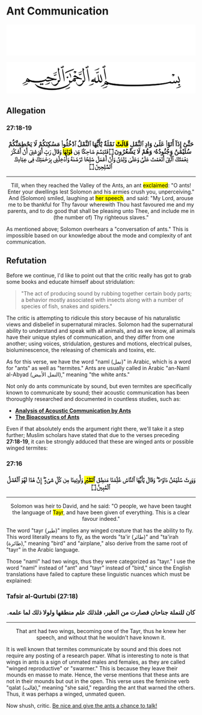 # Ant Communication
<div class="dark-mode">

![BismillahDark](./Files/SVG/BismillahDark.svg 'In the name of Allah (ﷻ), Most Gracious, Most Merciful. :no-zoom')

</div>
<div class="light-mode">

![BismillahLight](./Files/SVG/BismillahLight.svg 'In the name of Allah (ﷻ), Most Gracious, Most Merciful. :no-zoom')

</div>

## Allegation
<!-- tabs:start -->

### **<strong>27:18-19</strong>**
<h3><p style="text-align:center;">حَتَّىٰٓ إِذَآ أَتَوْا۟ عَلَىٰ وَادِ ٱلنَّمْلِ <mark>قَالَتْ</mark> نَمْلَةٌ يَٰٓأَيُّهَا ٱلنَّمْلُ ٱدْخُلُوا۟ مَسَٰكِنَكُمْ لَا يَحْطِمَنَّكُمْ سُلَيْمَٰنُ وَجُنُودُهُۥ وَهُمْ لَا يَشْعُرُونَ ۝ فَتَبَسَّمَ ضَاحِكًا مِّن <mark>قَوْلِهَا</mark> وَقَالَ رَبِّ أَوْزِعْنِىٓ أَنْ أَشْكُرَ نِعْمَتَكَ ٱلَّتِىٓ أَنْعَمْتَ عَلَىَّ وَعَلَىٰ وَٰلِدَىَّ وَأَنْ أَعْمَلَ صَٰلِحًا تَرْضَىٰهُ وَأَدْخِلْنِى بِرَحْمَتِكَ فِى عِبَادِكَ ٱلصَّٰلِحِينَ ۝</p></h3>

***

<p style="text-align:center;">Till, when they reached the Valley of the Ants, an ant <mark>exclaimed</mark>: "O ants! Enter your dwellings lest Solomon and his armies crush you, unperceiving." And (Solomon) smiled, laughing at <mark>her speech</mark>, and said: "My Lord, arouse me to be thankful for Thy favour wherewith Thou hast favoured me and my parents, and to do good that shall be pleasing unto Thee, and include me in (the number of) Thy righteous slaves."</p>

<!-- tabs:end -->

As mentioned above; Solomon overhears a "conversation of ants." This is impossible based on our knowledge about the mode and complexity of ant communication.

## Refutation
Before we continue, I'd like to point out that the critic really has got to grab some books and educate himself about stridulation:
> "The act of producing sound by rubbing together certain body parts; a behavior mostly associated with insects along with a number of species of fish, snakes and spiders."

The critic is attempting to ridicule this story because of his naturalistic views and disbelief in supernatural miracles. Solomon had the supernatural ability to understand and speak with all animals, and as we know, all animals have their unique styles of communication, and they differ from one another; using voices, stridulation, gestures and motions, electrical pulses, bioluminescence, the releasing of chemicals and toxins, etc.

As for this verse, we have the word "naml (نمل)" in Arabic, which is a word for "ants" as well as "termites." Ants are usually called in Arabic "an-Naml al-Abyad (النمل الأبيض)," meaning "the white ants."

Not only do ants communicate by sound, but even termites are specifically known to communicate by sound; their acoustic communication has been thoroughly researched and documented in countless studies, such as:
* **[Analysis of Acoustic Communication by Ants](<https://www.researchgate.net/publication/12274195_Analysis_of_acoustic_communication_by_ants>)**
* **[The Bioacoustics of Ants](<https://agosto-foundation.org/the-bioacoustics-of-ants>)**

Even if that absolutely ends the argument right there, we'll take it a step further; Muslim scholars have stated that due to the verses preceding **27:18-19**, it can be strongly adduced that these are winged ants or possible winged termites:
<!-- tabs:start -->

### **<strong>27:16</strong>**
<h3><p style="text-align:center;">وَوَرِثَ سُلَيْمَٰنُ دَاوُۥدَ ۖ وَقَالَ يَٰٓأَيُّهَا ٱلنَّاسُ عُلِّمْنَا مَنطِقَ <mark>ٱلطَّيْرِ</mark> وَأُوتِينَا مِن كُلِّ شَىْءٍ ۖ إِنَّ هَٰذَا لَهُوَ ٱلْفَضْلُ ٱلْمُبِينُ ۝</p></h3>

***

<p style="text-align:center;">Solomon was heir to David, and he said: "O people, we have been taught the language of <mark>Tayr</mark>, and have been given of everything. This is a clear favour indeed."</p>

<!-- tabs:end -->

The word "tayr (طير)" implies any winged creature that has the ability to fly. This word literally means to fly, as the words "ta'ir (طائر)" and "ta'irah (طائرة)," meaning "bird" and "airplane," also derive from the same root of "tayr" in the Arabic language.

Those "naml" had two wings, thus they were categorized as "tayr." I use the word "naml" instead of "ant" and "tayr" instead of "bird," since the English translations have failed to capture these linguistic nuances which must be explained:
<!-- tabs:start -->

### **<strong>Tafsir al-Qurtubi (27:18)</strong>**
<h3><p style="text-align:center;">كان للنملة جناحان فصارت من الطير، فلذلك علم منطقها ولولا ذلك لما علمه.‏</p></h3>

***

<p style="text-align:center;">That ant had two wings, becoming one of the Tayr, thus he knew her speech, and without that he wouldn't have known it.</p>

<!-- tabs:end -->

It is well known that termites communicate by sound and this does not require any posting of a research paper. What is interesting to note is that wings in ants is a sign of unmated males and females, as they are called "winged reproductive" or "swarmer." This is because they leave their mounds en masse to mate. Hence, the verse mentions that these ants are not in their mounds but out in the open. This verse uses the feminine verb "qalat (قالت)," meaning "she said," regarding the ant that warned the others. Thus, it was perhaps a winged, unmated queen.

Now shush, critic. [Be nice and give the ants a chance to talk!](<https://www.science.org/content/article/shhh-ants-are-talking>)